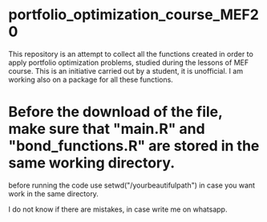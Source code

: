 # portfolio_optimization_course_MEF20
This repository is an attempt to collect all the functions created in order to apply portfolio optimization problems, studied during the lessons of MEF course.
This is an initiative carried out by a student, it is unofficial. I am working also on a package for all these functions.

# Before the  download of the file, make sure that "main.R" and "bond_functions.R" are stored in the same working directory. 
before running the code use setwd("/yourbeautifulpath") in case you want work in the same directory.

I do not know if there are mistakes, in case write me on whatsapp.
